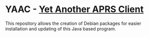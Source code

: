 # YAAC - [Yet Another APRS Client](https://www.ka2ddo.org/ka2ddo/YAAC.html)
This repository allows the creation of Debian packages for easier installation and updating of this Java based program.
